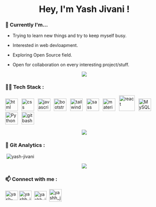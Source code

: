 <h1 align="center">Hey, I'm Yash Jivani ! </h1>

<!-- about text /////////////////////////////////////////////////////// -->

### 📌 Currently I'm...

 - Trying to learn new things and try to keep myself busy.
 
 - Interested in web devloapment.

 - Exploring Open Source field.
 
 - Open for collaboration on every interesting project/stuff.

<p  align="center">
<img src="https://user-images.githubusercontent.com/73097560/115834477-dbab4500-a447-11eb-908a-139a6edaec5c.gif"> 
                  
  <br>


<!-- tech stack /////////////////////////////////////////////////////// -->

### 👨‍💻  Tech Stack : 
<a margin="50" href="https://developer.mozilla.org/en-US/docs/Web/HTML" target="_blank"><img margin="20px" height="40" src="https://github.com/abdoachhoubi/abdoachhoubi/blob/main/svgs/html.svg" alt="html"></a>&nbsp;&nbsp;
<a margin="50" href="https://developer.mozilla.org/en-US/docs/Web/CSS" target="_blank"><img margin="20px" height="40" src="https://github.com/abdoachhoubi/abdoachhoubi/blob/main/svgs/css.svg" alt="css"></a>&nbsp;&nbsp;
<a margin="50" href="https://developer.mozilla.org/en-US/docs/Web/JavaScript" target="_blank"><img margin="20px" height="40" src="https://github.com/abdoachhoubi/abdoachhoubi/blob/main/svgs/javascript.svg" alt="javascript"></a>&nbsp;&nbsp;
<a margin="50" href="https://getbootstrap.com" target="_blank"><img margin="20px" height="40" src="https://github.com/abdoachhoubi/abdoachhoubi/blob/main/svgs/bootstrap.svg" alt="bootstrap"></a>&nbsp;&nbsp;
<a margin="50" href="https://tailwindcss.com" target="_blank"><img margin="20px" height="40" src="https://github.com/abdoachhoubi/abdoachhoubi/blob/main/svgs/tailwind.svg" alt="tailwind"></a>&nbsp;&nbsp;
<a margin="50" href="https://sass-lang.com" target="_blank"><img margin="20px" height="40" src="https://github.com/abdoachhoubi/abdoachhoubi/blob/main/svgs/sass.svg" alt="sass"></a>&nbsp;&nbsp;
<a margin="50" href="https://mui.com" target="_blank"><img margin="20px" height="40" src="https://github.com/abdoachhoubi/abdoachhoubi/blob/main/svgs/materialui.svg" alt="material ui"></a>&nbsp;&nbsp;
<a margin="50" href="https://reactjs.org" target="_blank"><img margin="20px" height="50" src="https://github.com/abdoachhoubi/abdoachhoubi/blob/main/svgs/react.svg" alt="react"></a>&nbsp;&nbsp;
<a margin="50" href="https://www.mysql.com/common/logos/logo-mysql-170x115.png" target="_blank"><img margin="20px" height="40" src="https://www.mysql.com/common/logos/logo-mysql-170x115.png" alt="MySQL"></a>&nbsp;&nbsp;
<a margin="50" href="https://s3.dualstack.us-east-2.amazonaws.com/pythondotorg-assets/media/community/logos/python-logo-only.png" target="_blank"><img margin="20px" height="40" src="https://s3.dualstack.us-east-2.amazonaws.com/pythondotorg-assets/media/community/logos/python-logo-only.png" alt="Python"></a>&nbsp;&nbsp;
<a margin="50" href="https://cdn.worldvectorlogo.com/logos/git-bash.svg" target="_blank"><img margin="20px" height="40" src="https://cdn.worldvectorlogo.com/logos/git-bash.svg" alt="gitbash"></a>

<p  align="center">
<img src="https://user-images.githubusercontent.com/73097560/115834477-dbab4500-a447-11eb-908a-139a6edaec5c.gif"> 
                  
<br>

<!-- git analytics /////////////////////////////////////////////////////// -->
<h3>🤖 Git Analytics :</h3>

<p>&nbsp;<img align="center" src="https://github-readme-stats.vercel.app/api?username=yash-jivani&show_icons=true&locale=en" alt="yash-jivani" /></p>

<p  align="center">
<img src="https://user-images.githubusercontent.com/73097560/115834477-dbab4500-a447-11eb-908a-139a6edaec5c.gif"> 
  
                  
<br>

<!-- Connect with me /////////////////////////////////////////////////////// -->
<h3 align="left">📫 Connect with me :</h3>
<p align="left">
<a href="https://linkedin.com/in/yash-jivani-0245ab214" target="blank"><img align="center" src="https://raw.githubusercontent.com/rahuldkjain/github-profile-readme-generator/master/src/images/icons/Social/linked-in-alt.svg" alt="yash-jivani-0245ab214" height="30" width="40" /></a>
<a href="https://instagram.com/yashh_jivanii__" target="blank"><img align="center" src="https://raw.githubusercontent.com/rahuldkjain/github-profile-readme-generator/master/src/images/icons/Social/instagram.svg" alt="yashh_jivanii__" height="30" width="40" /></a>&nbsp;
<a href="mailto:yashjivani17@gmail.com" target="blank"><img align="center" src="https://mailmeteor.com/logos/assets/PNG/Gmail_Logo_256px.png" alt="yashh_jivanii__" height="28" width="40" /></a>&nbsp;
<a href="https://twitter.com/yashjivani17" target="blank"><img align="center" src="https://img.icons8.com/fluency/452/twitter.png" alt="yashh_jivanii__" width="40" /></a>&nbsp;&nbsp;
</p>
